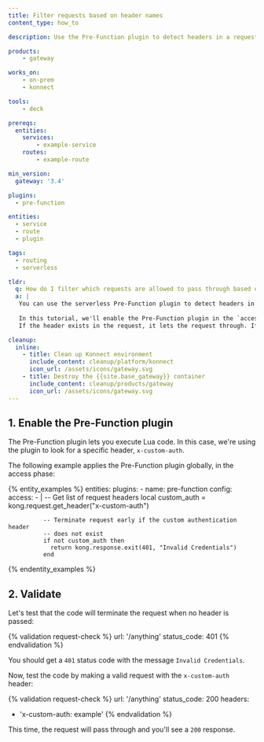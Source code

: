 ```yaml
---
title: Filter requests based on header names
content_type: how_to

description: Use the Pre-Function plugin to detect headers in a request, and either let the request through or terminate it. 

products:
    - gateway

works_on:
    - on-prem
    - konnect

tools:
    - deck

prereqs:
  entities:
    services:
        - example-service
    routes:
        - example-route

min_version:
  gateway: '3.4'

plugins:
  - pre-function

entities:
  - service
  - route
  - plugin

tags:
  - routing
  - serverless

tldr:
  q: How do I filter which requests are allowed to pass through based on the presence of a header?
  a: |
   You can use the serverless Pre-Function plugin to detect headers in a request, and either let the request through or terminate it. 
   
   In this tutorial, we'll enable the Pre-Function plugin in the `access` phase, where it will look for a request with the header `X-Custom-Auth`.
   If the header exists in the request, it lets the request through. If the header doesn’t exist, it terminates the request early.

cleanup:
  inline:
    - title: Clean up Konnect environment
      include_content: cleanup/platform/konnect
      icon_url: /assets/icons/gateway.svg
    - title: Destroy the {{site.base_gateway}} container
      include_content: cleanup/products/gateway
      icon_url: /assets/icons/gateway.svg
---
```


## 1. Enable the Pre-Function plugin

The Pre-Function plugin lets you execute Lua code. In this case, we're using the plugin to look for a specific header, `x-custom-auth`. 

The following example applies the Pre-Function plugin globally, in the access phase:


{% entity_examples %}
entities:
  plugins:
    - name: pre-function
      config:
        access:
          - |
              -- Get list of request headers
              local custom_auth = kong.request.get_header("x-custom-auth")

              -- Terminate request early if the custom authentication header
              -- does not exist
              if not custom_auth then
                return kong.response.exit(401, "Invalid Credentials")
              end
{% endentity_examples %}

## 2. Validate

Let's test that the code will terminate the request when no header is passed:

{% validation request-check %}
url: '/anything'
status_code: 401
{% endvalidation %}

You should get a `401` status code with the message `Invalid Credentials`.

Now, test the code by making a valid request with the `x-custom-auth` header:

{% validation request-check %}
url: '/anything'
status_code: 200
headers:
- 'x-custom-auth: example'
{% endvalidation %}

This time, the request will pass through and you'll see a `200` response. 